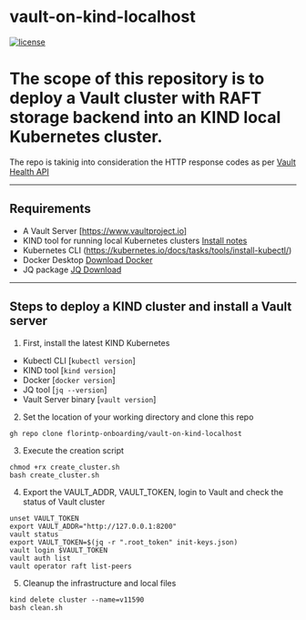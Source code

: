 # vault-on-kind-localhost
[![license](http://img.shields.io/badge/license-apache_2.0-red.svg?style=flat)](https://github.com/florintp-onboarding/vault-on-kind-localhost/blob/main/LICENSE)

# The scope of this repository is to deploy a Vault cluster with RAFT storage backend into an KIND local Kubernetes cluster.

The repo is takinig into consideration the HTTP response codes as per [Vault Health API](https://developer.hashicorp.com/vault/api-docs/system/health)

----

## Requirements
 - A Vault Server [https://www.vaultproject.io]
 - KIND tool for running local Kubernetes clusters [Install notes](https://kind.sigs.k8s.io/docs/user/quick-start/#installation)
 - Kubernetes CLI (https://kubernetes.io/docs/tasks/tools/install-kubectl/)
 - Docker Desktop [Download Docker](https://www.docker.com/products/docker-desktop/)
 - JQ package [JQ Download](https://stedolan.github.io/jq/download/)

----
## Steps to deploy a KIND cluster and install a Vault server
1. First, install the latest KIND Kubernetes
 - Kubectl CLI [`kubectl version`]
 - KIND tool [`kind version`]
 - Docker [`docker version`]
 - JQ tool [`jq --version`]
 - Vault Server binary [`vault version`]

2. Set the location of your working directory and clone this repo
````shell
gh repo clone florintp-onboarding/vault-on-kind-localhost
````

3. Execute the creation script
```shell
chmod +rx create_cluster.sh
bash create_cluster.sh
```

4. Export the VAULT_ADDR, VAULT_TOKEN, login to Vault and check the status of Vault cluster
```shell
unset VAULT_TOKEN
export VAULT_ADDR="http://127.0.0.1:8200"
vault status
export VAULT_TOKEN=$(jq -r ".root_token" init-keys.json)
vault login $VAULT_TOKEN
vault auth list
vault operator raft list-peers
```

5. Cleanup the infrastructure and local files
```shell
kind delete cluster --name=v11590
bash clean.sh
```

